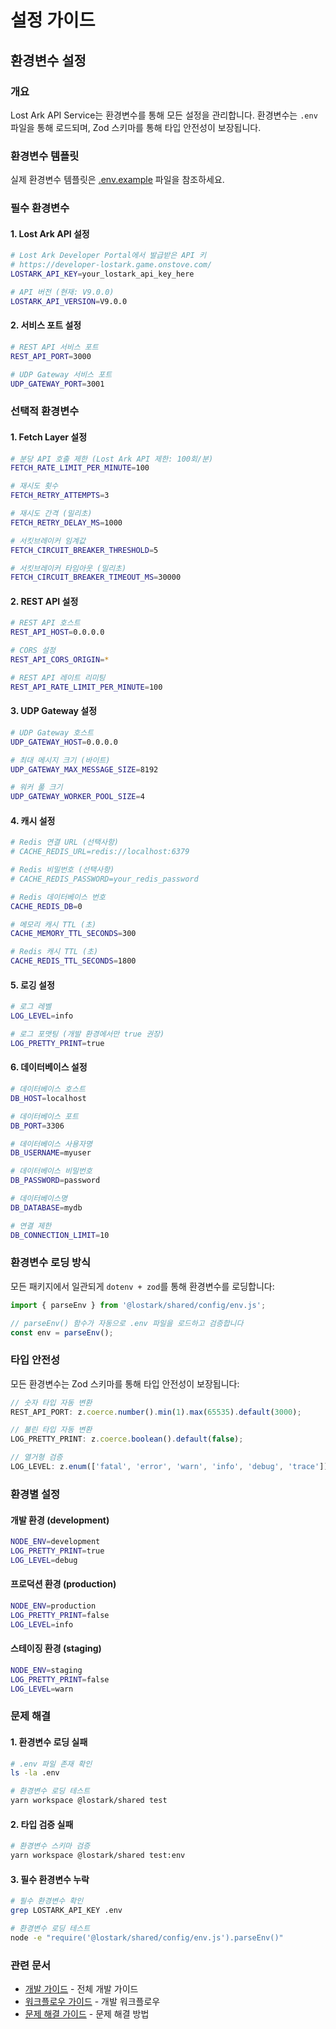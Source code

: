 # 설정 가이드

## 환경변수 설정

### 개요

Lost Ark API Service는 환경변수를 통해 모든 설정을 관리합니다. 환경변수는 `.env` 파일을 통해 로드되며, Zod 스키마를 통해 타입 안전성이 보장됩니다.

### 환경변수 템플릿

실제 환경변수 템플릿은 [.env.example](../.env.example) 파일을 참조하세요.

### 필수 환경변수

#### 1. Lost Ark API 설정

```bash
# Lost Ark Developer Portal에서 발급받은 API 키
# https://developer-lostark.game.onstove.com/
LOSTARK_API_KEY=your_lostark_api_key_here

# API 버전 (현재: V9.0.0)
LOSTARK_API_VERSION=V9.0.0
```

#### 2. 서비스 포트 설정

```bash
# REST API 서비스 포트
REST_API_PORT=3000

# UDP Gateway 서비스 포트
UDP_GATEWAY_PORT=3001
```

### 선택적 환경변수

#### 1. Fetch Layer 설정

```bash
# 분당 API 호출 제한 (Lost Ark API 제한: 100회/분)
FETCH_RATE_LIMIT_PER_MINUTE=100

# 재시도 횟수
FETCH_RETRY_ATTEMPTS=3

# 재시도 간격 (밀리초)
FETCH_RETRY_DELAY_MS=1000

# 서킷브레이커 임계값
FETCH_CIRCUIT_BREAKER_THRESHOLD=5

# 서킷브레이커 타임아웃 (밀리초)
FETCH_CIRCUIT_BREAKER_TIMEOUT_MS=30000
```

#### 2. REST API 설정

```bash
# REST API 호스트
REST_API_HOST=0.0.0.0

# CORS 설정
REST_API_CORS_ORIGIN=*

# REST API 레이트 리미팅
REST_API_RATE_LIMIT_PER_MINUTE=100
```

#### 3. UDP Gateway 설정

```bash
# UDP Gateway 호스트
UDP_GATEWAY_HOST=0.0.0.0

# 최대 메시지 크기 (바이트)
UDP_GATEWAY_MAX_MESSAGE_SIZE=8192

# 워커 풀 크기
UDP_GATEWAY_WORKER_POOL_SIZE=4
```

#### 4. 캐시 설정

```bash
# Redis 연결 URL (선택사항)
# CACHE_REDIS_URL=redis://localhost:6379

# Redis 비밀번호 (선택사항)
# CACHE_REDIS_PASSWORD=your_redis_password

# Redis 데이터베이스 번호
CACHE_REDIS_DB=0

# 메모리 캐시 TTL (초)
CACHE_MEMORY_TTL_SECONDS=300

# Redis 캐시 TTL (초)
CACHE_REDIS_TTL_SECONDS=1800
```

#### 5. 로깅 설정

```bash
# 로그 레벨
LOG_LEVEL=info

# 로그 포맷팅 (개발 환경에서만 true 권장)
LOG_PRETTY_PRINT=true
```

#### 6. 데이터베이스 설정

```bash
# 데이터베이스 호스트
DB_HOST=localhost

# 데이터베이스 포트
DB_PORT=3306

# 데이터베이스 사용자명
DB_USERNAME=myuser

# 데이터베이스 비밀번호
DB_PASSWORD=password

# 데이터베이스명
DB_DATABASE=mydb

# 연결 제한
DB_CONNECTION_LIMIT=10
```

### 환경변수 로딩 방식

모든 패키지에서 일관되게 `dotenv + zod`를 통해 환경변수를 로딩합니다:

```typescript
import { parseEnv } from '@lostark/shared/config/env.js';

// parseEnv() 함수가 자동으로 .env 파일을 로드하고 검증합니다
const env = parseEnv();
```

### 타입 안전성

모든 환경변수는 Zod 스키마를 통해 타입 안전성이 보장됩니다:

```typescript
// 숫자 타입 자동 변환
REST_API_PORT: z.coerce.number().min(1).max(65535).default(3000);

// 불린 타입 자동 변환
LOG_PRETTY_PRINT: z.coerce.boolean().default(false);

// 열거형 검증
LOG_LEVEL: z.enum(['fatal', 'error', 'warn', 'info', 'debug', 'trace']).default('info');
```

### 환경별 설정

#### 개발 환경 (development)

```bash
NODE_ENV=development
LOG_PRETTY_PRINT=true
LOG_LEVEL=debug
```

#### 프로덕션 환경 (production)

```bash
NODE_ENV=production
LOG_PRETTY_PRINT=false
LOG_LEVEL=info
```

#### 스테이징 환경 (staging)

```bash
NODE_ENV=staging
LOG_PRETTY_PRINT=false
LOG_LEVEL=warn
```

### 문제 해결

#### 1. 환경변수 로딩 실패

```bash
# .env 파일 존재 확인
ls -la .env

# 환경변수 로딩 테스트
yarn workspace @lostark/shared test
```

#### 2. 타입 검증 실패

```bash
# 환경변수 스키마 검증
yarn workspace @lostark/shared test:env
```

#### 3. 필수 환경변수 누락

```bash
# 필수 환경변수 확인
grep LOSTARK_API_KEY .env

# 환경변수 로딩 테스트
node -e "require('@lostark/shared/config/env.js').parseEnv()"
```

### 관련 문서

- [개발 가이드](./development-guide.md) - 전체 개발 가이드
- [워크플로우 가이드](./workflows/README.md) - 개발 워크플로우
- [문제 해결 가이드](./workflows/troubleshooting-guide.md) - 문제 해결 방법
